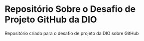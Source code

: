 # Repositório Sobre o Desafio de Projeto GitHub da DIO
Repositório criado para o desafio de projeto da DIO sobre GitHub
